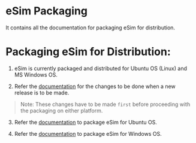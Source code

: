 eSim Packaging
====

It contains all the documentation for packaging eSim for distribution.


# Packaging eSim for Distribution:

1. eSim is currently packaged and distributed for Ubuntu OS (Linux) and MS Windows OS.

2. Refer the [documentation](Version_Change.md) for the changes to be done when a new release is to be made.

> Note: These changes have to be made `first` before proceeding with the packaging on either platform.

3. Refer the [documentation](Ubuntu/README.md) to package eSim for Ubuntu OS.

4. Refer the [documentation](Windows/README.md) to package eSim for Windows OS.
